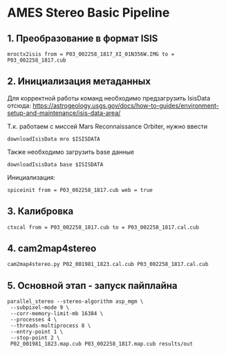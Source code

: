 # AMES Stereo Basic Pipeline

## 1. Преобразование в формат ISIS

```shell
mroctx2isis from = P03_002258_1817_XI_01N356W.IMG to = P03_002258_1817.cub
```

## 2. Инициализация метаданных
Для корректной работы команд необходимо предзагрузить IsisData отсюда: https://astrogeology.usgs.gov/docs/how-to-guides/environment-setup-and-maintenance/isis-data-area/

Т.к. работаем с миссей Mars Reconnaissance Orbiter, нужно ввести

```shell
downloadIsisData mro $ISISDATA
```

Также необходимо загрузить base данные

```shell
downloadIsisData base $ISISDATA
```

Инициализация:

```shell
spiceinit from = P03_002258_1817.cub web = true
```

## 3. Калибровка

```shell
ctxcal from = P03_002258_1817.cub to = P03_002258_1817.cal.cub
```

## 4. cam2map4stereo

```shell
cam2map4stereo.py P02_001981_1823.cal.cub P03_002258_1817.cal.cub
```

## 5. Основной этап - запуск пайплайна

```shell
parallel_stereo --stereo-algorithm asp_mgm \
 --subpixel-mode 9 \
 --corr-memory-limit-mb 16384 \
 --processes 4 \
 --threads-multiprocess 8 \
 --entry-point 1 \
 --stop-point 2 \
 P02_001981_1823.map.cub P03_002258_1817.map.cub results/out
```
